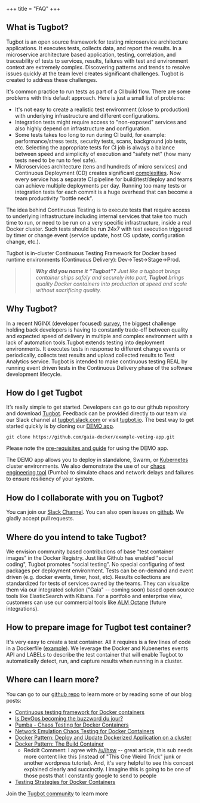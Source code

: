 +++
title = "FAQ"
+++

## What is Tugbot?

Tugbot is an open source framework for testing microservice architecture applications.  It executes tests, collects data, and report the results.  In a microservice architecture based application, testing, correlation, and traceability of tests to services, results, failures with test and environment context are extremely complex.  Discovering patterns and trends to resolve issues quickly at the team level creates significant challenges. Tugbot is created to address these challenges. 

It's common practice to run tests as part of a CI build flow. There are some problems with this default approach. Here is just a small list of problems:

* It's not easy to create a realistic test environment (close to production) with underlying infrastructure and different configurations.
* Integration tests might require access to "non-exposed" services and also highly depend on infrastructure and configuration.
* Some tests takes too long to run during CI build, for example: performance/stress tests, security tests, scans, background job tests, etc. Selecting the appropriate tests for CI job is always a balance between speed and simplicity of execution and "safety net" (how many tests need to be run to feel safe).
* Microservices architecture (tens and hundreds of micro services) and Continuous Deployment (CD) creates significant [complexities](http://martinfowler.com/articles/microservice-testing/). Now every service has a separate CI pipeline for build/test/deploy and teams can achieve multiple deployments per day. Running too many tests or integration tests for each commit is a huge overhead that can become a team productivity "bottle neck".

The idea behind Continuous Testing is to execute tests that require access to underlying infrastructure including internal services that take too much time to run, or need to be run on a very specific infrastructure, inside a real Docker cluster. Such tests should be run 24x7 with test execution triggered by timer or change event (service update, host OS update, configuration change, etc.).

Tugbot is in-cluster Continuous Testing Framework for Docker based runtime environments (Continuous Delivery): Dev→Test→Stage→Prod. 


>>**_Why did you name it “Tugbot”?_**
>>_Just like a tugboat brings container ships safely and securely into port, **Tugbot** brings quality Docker containers into production at speed and scale without sacrificing quality._

## Why Tugbot?

In a recent NGINX (developer focused) [survey](https://www.nginx.com/resources/library/app-dev-survey/), the biggest challenge holding back developers is having to constantly trade-off between quality and expected speed of delivery in multiple and complex environment with a lack of automation tools.Tugbot extends testing into deployment environments. It executes tests in response to different change events or periodically, collects test results and upload collected results to Test Analytics service. Tugbot is intended to make continuous testing REAL by running event driven tests in the Continuous Delivery phase of the software development lifecycle.

## How do I get Tugbot

It’s really simple to get started. Developers can go to our github repository and download [Tugbot](https://github.com/gaia-docker/tugbot). Feedback can be provided directly to our team via our Slack channel at [tugbot.slack.com](https://tugbot.slack.com) or visit [tugbot.io](http://tugbot.io). The best way to get started quickly is by cloning our [DEMO app](https://github.com/gaia-docker/example-voting-app). 

```git clone https://github.com/gaia-docker/example-voting-app.git```

Please note the [pre-requisites and guide](https://github.com/gaia-docker/example-voting-app/blob/master/DEMO-FLOW.md) for using the DEMO app.

The DEMO app allows you to deploy in standalone, Swarm, or [Kubernetes](https://github.com/gaia-docker/tugbot-kubernetes) cluster environments. We also demonstrate the use of our [chaos engineering tool](https://github.com/gaia-adm/pumba) (Pumba) to simulate chaos and network delays and failures to ensure resiliency of your system. 

## How do I collaborate with you on Tugbot?

You can join our [Slack Channel](https://tugbot.slack.com/). You can also open issues on [github](https://github.com/gaia-docker). We gladly accept pull requests.

## Where do you intend to take Tugbot?

We envision community based contributions of base "test container images" in the Docker Registry. Just like Github has enabled "social coding", Tugbot promotes "social testing".  No special configuring of test packages per deployment environment. Tests can be on-demand and event driven (e.g. docker events, timer, host, etc). Results collections are standardized for tests of services owned by the teams. They can visualize them via our integrated solution ("Gaia" -- coming soon) based open source tools like ElasticSearch with Kibana. For a portfolio and enterprise view, customers can use our commercial tools like [ALM Octane](https://saas.hpe.com/en-us/software/alm-octane) (future integrations).

## How to prepare image for Tugbot test container?

It's very easy to create a test container. All it requires is a few lines of code in a Dockerfile ([example](https://github.com/gaia-docker/example-voting-app/blob/master/tests/Dockerfile)). We leverage the Docker and Kubenertes events API and LABELs to describe the test container that will enable Tugbot to automatically detect, run, and capture results when running in a cluster. 

## Where can I learn more?

You can go to our [github repo](https://github.com/gaia-docker/tugbot) to learn more or by reading some of our blog posts:

* [Continuous testing framework for Docker containers](https://medium.com/@GehaniNeil/continuous-testing-framework-for-docker-containers-c40325100e5c#.h9laeu1vk)
* [Is DevOps becoming the buzzword du jour?](https://medium.com/@GehaniNeil/is-devops-becoming-the-buzzword-du-jour-d76438524be0#.g8tqj72gc)
* [Pumba - Chaos Testing for Docker Containers](https://medium.com/@alexeiled/pumba-chaos-testing-for-docker-1b8815c6b61e#.ajq8nf6cc)
* [Network Emulation Chaos Testing for Docker Containers](https://medium.com/@alexeiled/network-emulation-for-docker-containers-f4d36b656cc3#.8apiih8ox)
* [Docker Pattern: Deploy and Update Dockerized Application on a cluster](https://medium.com/@alexeiled/docker-pattern-deploy-and-update-dockerized-application-on-a-cluster-d9aa141625ef#.k67614893)
* [Docker Pattern: The Build Container](https://medium.com/@alexeiled/docker-pattern-the-build-container-b0d0e86ad601#.gl07w8abn)
    *  Reddit Comment: I agree with [/u/ihsw](https://www.reddit.com/u/ihsw) -- great article, this sub needs more content like this (instead of "This One Weird Trick" junk or another wordpress tutorial). And, it's very helpful to see this concept explained clearly and succinctly. I imagine this is going to be one of those posts that I constantly google to send to people
* [Testing Strategies for Docker Containers](https://medium.com/@alexeiled/testing-strategies-for-docker-containers-f633e261e75a#.xxq0y7vig)

Join the [Tugbot community](https://tugbot.slack.com/) to learn more
